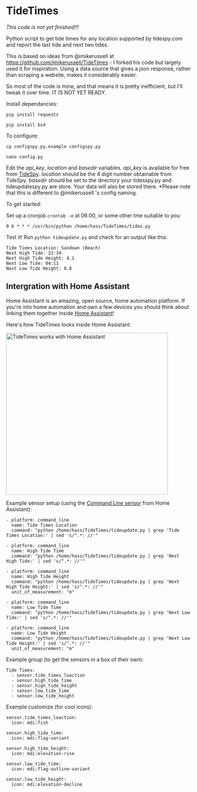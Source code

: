 # TideTimes

*This code is not yet finished!!!*

Python script to get tide times for any location supported by tidespy.com and report the last tide and next two tides.

This is based on ideas from @imikerussell at https://github.com/imikerussell/TideTimes - I forked his code but largely used it for inspiration. Using a data source that gives a json response, rather than scraping a website, makes it considerably easier.

So most of the code is mine, and that means it is pretty inefficient, but I'll tweak it over time. IT IS NOT YET READY. 

Install dependancies:

```pip install requests```

```pip install bs4```
    
To configure:

```cp configspy.py.example configspy.py```

```nano config.py```

Edit the *api_key*, *location* and *basedir* variables. *api_key*  is available for free from [TideSpy](http://tidespy.com/client/RawApi.php). *location* should be the 4 digit number obtainable from TideSpy. *basedir* should be set to the directory your tidesspy.py and tideupdatespy.py are store. Your data will also be stored there. *Please note that this is different to @imikerussell 's config naming.




To get started:

Set up a cronjob `crontab -e` at 06:00, or some other tme suitable to you:

```0 6 * * * /usr/bin/python /home/hass/TideTimes/tides.py```

Test it! Run `python tideupdate.py` and check for an output like this:

```
Tide Times Location: Sandown (Beach)
Next High Tide: 22:34
Next High Tide Height: 4.1
Next Low Tide: 04:11
Next Low Tide Height: 0.8
```

## Intergration with Home Assistant

Home Assistant is an amazing, open source, home automation platform. If you're into home automation and own a few devices you should think about linking them together inside [Home Assistant](https://home-assistant.io/)!

Here's how TideTimes looks inside Home Assistant:

<img src="https://raw.githubusercontent.com/imikerussell/TideTimes/master/tidetimes.png" width="441" alt="TideTimes works with Home Assistant">

Example sensor setup (using the [Command Line sensor](https://home-assistant.io/components/sensor.command_line/) from Home Assistant):

```
- platform: command_line
  name: Tide Times Location
  command: "python /home/hass/TideTimes/tideupdate.py | grep 'Tide Times Location:' | sed 's/^.*: //'"

- platform: command_line
  name: High Tide Time
  command: "python /home/hass/TideTimes/tideupdate.py | grep 'Next High Tide:' | sed 's/^.*: //'"

- platform: command_line
  name: High Tide Height
  command: "python /home/hass/TideTimes/tideupdate.py | grep 'Next High Tide Height:' | sed 's/^.*: //'"
  unit_of_measurement: "m"

- platform: command_line
  name: Low Tide Time
  command: "python /home/hass/TideTimes/tideupdate.py | grep 'Next Low Tide:' | sed 's/^.*: //'"

- platform: command_line
  name: Low Tide Height
  command: "python /home/hass/TideTimes/tideupdate.py | grep 'Next Low Tide Height:' | sed 's/^.*: //'"
  unit_of_measurement: "m"
```

Example group (to get the sensors in a box of their own):

```
Tide Times:
  - sensor.tide_times_loaction
  - sensor.high_tide_time
  - sensor.high_tide_height
  - sensor.low_tide_time
  - sensor.low_tide_height
```

Example customize (for cool icons):

```
sensor.tide_times_loaction:
  icon: mdi:fish

sensor.high_tide_time:
  icon: mdi:flag-variant

sensor.high_tide_height:
  icon: mdi:elevation-rise

sensor.low_tide_time:
  icon: mdi:flag-outline-variant

sensor.low_tide_height:
  icon: mdi:elevation-decline
```
